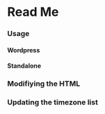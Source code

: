 # Read Me

### Usage

#### Wordpress

#### Standalone

### Modifiying the HTML

### Updating the timezone list
